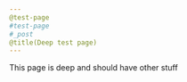 ```yaml
---
@test-page
#test-page
#_post
@title(Deep test page)
---
```


This page is deep and should have other stuff
